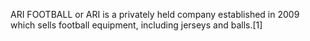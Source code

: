 ARI FOOTBALL or ARI is a privately held company established in 2009 which sells football equipment, including jerseys and balls.[1]
